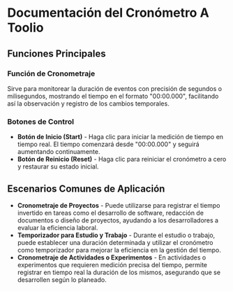 # Documentación del Cronómetro A Toolio

## Funciones Principales

### Función de Cronometraje

Sirve para monitorear la duración de eventos con precisión de segundos o milisegundos, mostrando el tiempo en el formato "00:00.000", facilitando así la observación y registro de los cambios temporales.

### Botones de Control

- **Botón de Inicio (Start)** - Haga clic para iniciar la medición de tiempo en tiempo real. El tiempo comenzará desde "00:00.000" y seguirá aumentando continuamente.
- **Botón de Reinicio (Reset)** - Haga clic para reiniciar el cronómetro a cero y restaurar su estado inicial.

## Escenarios Comunes de Aplicación

- **Cronometraje de Proyectos** - Puede utilizarse para registrar el tiempo invertido en tareas como el desarrollo de software, redacción de documentos o diseño de proyectos, ayudando a los desarrolladores a evaluar la eficiencia laboral.
- **Temporizador para Estudio y Trabajo** - Durante el estudio o trabajo, puede establecer una duración determinada y utilizar el cronómetro como temporizador para mejorar la eficiencia en la gestión del tiempo.
- **Cronometraje de Actividades o Experimentos** - En actividades o experimentos que requieren medición precisa del tiempo, permite registrar en tiempo real la duración de los mismos, asegurando que se desarrollen según lo planeado.